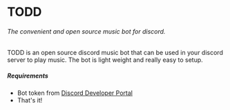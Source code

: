 # TODD
<h6> The convenient and open source music bot for discord.</h6>

TODD is an open source discord music bot that can be used in your discord server to play music. The bot is light weight and really easy to setup.

##### Requirements

- Bot token from [Discord Developer Portal](https://discord.com/developers/applications)
- That's it!
